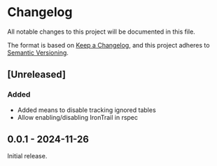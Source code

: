 # Changelog

All notable changes to this project will be documented in this file.

The format is based on [Keep a Changelog](https://keepachangelog.com/en/1.1.0/),
and this project adheres to [Semantic Versioning](https://semver.org/spec/v2.0.0.html).

## [Unreleased]

### Added

- Added means to disable tracking ignored tables
- Allow enabling/disabling IronTrail in rspec

## 0.0.1 - 2024-11-26

Initial release.
